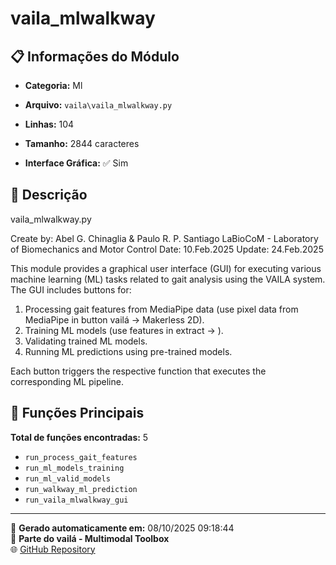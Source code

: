 # vaila_mlwalkway

## 📋 Informações do Módulo

- **Categoria:** Ml
- **Arquivo:** `vaila\vaila_mlwalkway.py`
- **Linhas:** 104
- **Tamanho:** 2844 caracteres


- **Interface Gráfica:** ✅ Sim

## 📖 Descrição


vaila_mlwalkway.py

Create by: Abel G. Chinaglia & Paulo R. P. Santiago
LaBioCoM - Laboratory of Biomechanics and Motor Control
Date: 10.Feb.2025
Update: 24.Feb.2025

This module provides a graphical user interface (GUI) for executing various machine learning (ML) tasks related to gait analysis using the VAILA system. The GUI includes buttons for:
1. Processing gait features from MediaPipe data (use pixel data from MediaPipe in button vailá -> Makerless 2D).
2. Training ML models (use features in extract  -> ).
3. Validating trained ML models.
4. Running ML predictions using pre-trained models.

Each button triggers the respective function that executes the corresponding ML pipeline.



## 🔧 Funções Principais

**Total de funções encontradas:** 5

- `run_process_gait_features`
- `run_ml_models_training`
- `run_ml_valid_models`
- `run_walkway_ml_prediction`
- `run_vaila_mlwalkway_gui`




---

📅 **Gerado automaticamente em:** 08/10/2025 09:18:44  
🔗 **Parte do vailá - Multimodal Toolbox**  
🌐 [GitHub Repository](https://github.com/vaila-multimodaltoolbox/vaila)
